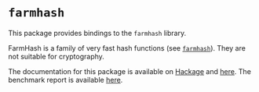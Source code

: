 `farmhash`
==========

This package provides bindings to the `farmhash` library.

FarmHash is a family of very fast hash functions (see [`farmhash`][]). They are
not suitable for cryptography.

The documentation for this package is available on [Hackage][] and [here][].
The benchmark report is available [here][1].

  [`farmhash`]: https://code.google.com/p/farmhash/
  [Hackage]: http://hackage.haskell.org/package/farmhash
  [here]: http://abhinavg.net/farmhash/
  [1]: http://abhinavg.net/farmhash/benchmark/
